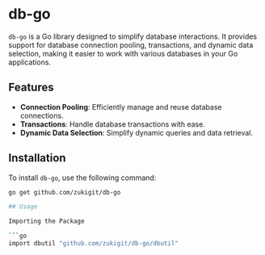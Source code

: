# db-go

`db-go` is a Go library designed to simplify database interactions. It provides support for database connection pooling, transactions, and dynamic data selection, making it easier to work with various databases in your Go applications.

## Features

- **Connection Pooling**: Efficiently manage and reuse database connections.
- **Transactions**: Handle database transactions with ease.
- **Dynamic Data Selection**: Simplify dynamic queries and data retrieval.

## Installation

To install `db-go`, use the following command:

```bash
go get github.com/zukigit/db-go

## Usage

Importing the Package

```go
import dbutil "github.com/zukigit/db-go/dbutil"
